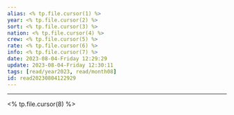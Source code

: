 ```yaml
---
alias: <% tp.file.cursor(1) %>
year: <% tp.file.cursor(2) %>
sort: <% tp.file.cursor(3) %>
nation: <% tp.file.cursor(4) %>
crew: <% tp.file.cursor(5) %>
rate: <% tp.file.cursor(6) %>
info: <% tp.file.cursor(7) %>
date: 2023-08-04-Friday 12:29:29
update: 2023-08-04-Friday 12:30:11
tags: [read/year2023, read/month08]
id: read20230804122929
---
```

---

<% tp.file.cursor(8) %>
